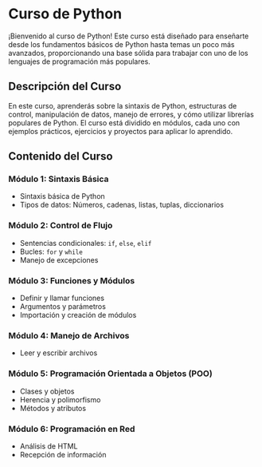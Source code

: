 # Curso de Python

¡Bienvenido al curso de Python! Este curso está diseñado para enseñarte desde los fundamentos básicos de Python hasta temas un poco más avanzados, proporcionando una base sólida para trabajar con uno de los lenguajes de programación más populares.

## Descripción del Curso

En este curso, aprenderás sobre la sintaxis de Python, estructuras de control, manipulación de datos, manejo de errores, y cómo utilizar librerías populares de Python. El curso está dividido en módulos, cada uno con ejemplos prácticos, ejercicios y proyectos para aplicar lo aprendido.

## Contenido del Curso

### Módulo 1: Sintaxis Básica
- Sintaxis básica de Python
- Tipos de datos: Números, cadenas, listas, tuplas, diccionarios

### Módulo 2: Control de Flujo
- Sentencias condicionales: `if`, `else`, `elif`
- Bucles: `for` y `while`
- Manejo de excepciones

### Módulo 3: Funciones y Módulos
- Definir y llamar funciones
- Argumentos y parámetros
- Importación y creación de módulos

### Módulo 4: Manejo de Archivos
- Leer y escribir archivos

### Módulo 5: Programación Orientada a Objetos (POO)
- Clases y objetos
- Herencia y polimorfismo
- Métodos y atributos

### Módulo 6: Programación en Red
- Análisis de HTML
- Recepción de información

